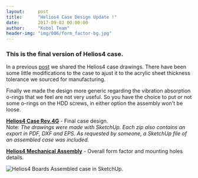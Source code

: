 ```yaml
---
layout:     post
title:      "Helios4 Case Design Update !"
date:       2017-09-03 00:00:00
author:     "Kobol Team"
header-img: "img/006/form_factor-bg.jpg"
---
```

<h3>This is the final version of Helios4 case.</h3>

<p>In a previous <a href="http://blog.kobol.io/2017/08/06/casing-drawing/">post</a> we shared the Helios4 case drawings. There have been some little modifications to the case to ajust it to the acrylic sheet thickness tolerance we sourced for manufacturing.</p>
<p>Finally we made the design more generic regarding the vibration absorption o-rings that we feel are not very useful. So you have the choice to put or not some o-rings on the HDD screws, in either option the assembly won't be loose.

<p>
<b><a href="{{ site.baseurl }}/files/Helios4_CaseB_r4g_Drawings.zip" target="_blank">Helios4 Case Rev.4G</a></b> - Final case design.
<br>
Note: <i>The drawings were made with SketchUp. Each zip also contains an export in PDF, DXF and EPS. As requested by someone, a SketchUp file of an assembled case was included.</i>
</p>

<p>
<b><a href="{{ site.baseurl }}/files/Helios4_Mechnical_Assembly.pdf" target="_blank">Helios4 Mechanical Assembly</a></b> - Overall form factor and mounting holes details.
</p>

<p>
<img src="{{ site.baseurl }}/img/006/Helios4_CaseB_r4g-assembled.jpg" alt="Helios4 Boards">
Assembled case in SketchUp.
</p>
